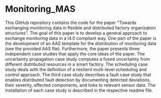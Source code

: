 # Monitoring_MAS
This GitHub repository contains the code for the paper "Towards exchanging monitoring data in flexible and distributed factory organization structures". The goal of this paper is to develop a general approach to exchange monitoring data in a I4.0 compliant way. One part of the paper is the development of an AAS template for the distribution of monitoring data (see the provided AAS file). Furthermore, the paper presents three independent case studies that apply the core ideas of the paper. The uncertainty propagation case study computes a fused uncertainty from different distributed resources in a smart factory. The scheduling case study deals with the definition of a resilient multi-level scheduling and control approach. The third case study describes a fault case study that enables distributed fault detection by documenting detected deviations, their severity, affected components, and links to relevant sensor data. The installation of each case study is described in the respective readme file.
